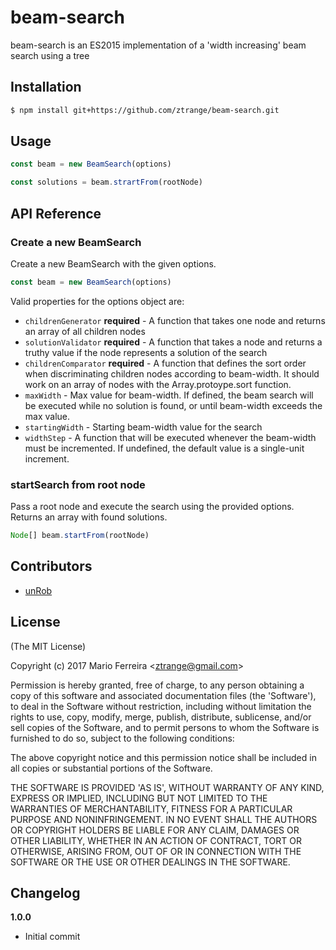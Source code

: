 # beam-search

beam-search is an ES2015 implementation of a 'width increasing' beam search using a tree

## Installation
```bash
$ npm install git+https://github.com/ztrange/beam-search.git
```

## Usage
```js
const beam = new BeamSearch(options)

const solutions = beam.strartFrom(rootNode)
```

## API Reference

### Create a new BeamSearch

Create a new BeamSearch with the given options.

```js
const beam = new BeamSearch(options)
```
Valid properties for the options object are:

* `childrenGenerator` **required** - A function that takes one node and returns an array of all children nodes
* `solutionValidator` **required** - A function that takes a node and returns a truthy value if the node represents a solution of the search
* `childrenComparator` **required** - A function that defines the sort order when discriminating children nodes according to beam-width. It should work on an array of nodes with the Array.protoype.sort function.
* `maxWidth` - Max value for beam-width. If defined, the beam search will be executed while no solution is found, or until beam-width exceeds the max value.
* `startingWidth` - Starting beam-width value for the search
* `widthStep` - A function that will be executed whenever the beam-width must be incremented. If undefined, the default value is a single-unit increment.


### startSearch from root node

Pass a root node and execute the search using the provided options. Returns an array with found solutions.

```js
Node[] beam.startFrom(rootNode)
```


## Contributors
 * [unRob](https://github.com/unRob)

## License 

(The MIT License)

Copyright (c) 2017 Mario Ferreira &lt;ztrange@gmail.com&gt;

Permission is hereby granted, free of charge, to any person obtaining
a copy of this software and associated documentation files (the
'Software'), to deal in the Software without restriction, including
without limitation the rights to use, copy, modify, merge, publish,
distribute, sublicense, and/or sell copies of the Software, and to
permit persons to whom the Software is furnished to do so, subject to
the following conditions:

The above copyright notice and this permission notice shall be
included in all copies or substantial portions of the Software.

THE SOFTWARE IS PROVIDED 'AS IS', WITHOUT WARRANTY OF ANY KIND,
EXPRESS OR IMPLIED, INCLUDING BUT NOT LIMITED TO THE WARRANTIES OF
MERCHANTABILITY, FITNESS FOR A PARTICULAR PURPOSE AND NONINFRINGEMENT.
IN NO EVENT SHALL THE AUTHORS OR COPYRIGHT HOLDERS BE LIABLE FOR ANY
CLAIM, DAMAGES OR OTHER LIABILITY, WHETHER IN AN ACTION OF CONTRACT,
TORT OR OTHERWISE, ARISING FROM, OUT OF OR IN CONNECTION WITH THE
SOFTWARE OR THE USE OR OTHER DEALINGS IN THE SOFTWARE.

## Changelog

**1.0.0**
 * Initial commit
